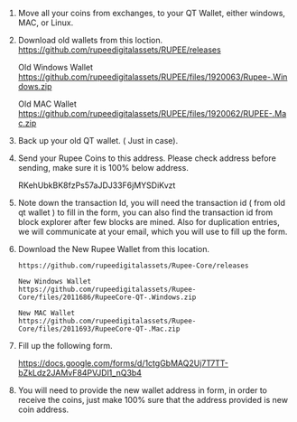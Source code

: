
1.	Move all your coins from exchanges, to your QT Wallet, either windows, MAC, or Linux.

2.	Download old wallets from this loction. 
      https://github.com/rupeedigitalassets/RUPEE/releases

      Old Windows Wallet
      https://github.com/rupeedigitalassets/RUPEE/files/1920063/Rupee-.Windows.zip

      Old MAC Wallet
      https://github.com/rupeedigitalassets/RUPEE/files/1920062/RUPEE-.Mac.zip

3.	Back up your old QT wallet. ( Just in case).

4.	Send your Rupee Coins to this address. Please check address before sending, make sure it is 100% below address.

      RKehUbkBK8fzPs57aJDJ33F6jMYSDiKvzt

5.	Note down the transaction Id, you will need the transaction id ( from old qt wallet ) to fill in the form, you can also find the transaction id from block explorer after few blocks are mined. Also for duplication entries, we will communicate at your email, which you will use to fill up the form.


6.	Download the New Rupee Wallet from this location. 

        https://github.com/rupeedigitalassets/Rupee-Core/releases

        New Windows Wallet
        https://github.com/rupeedigitalassets/Rupee-Core/files/2011686/RupeeCore-QT-.Windows.zip

        New MAC Wallet
        https://github.com/rupeedigitalassets/Rupee-Core/files/2011693/RupeeCore-QT-.Mac.zip

7.	 Fill up the following form.

        https://docs.google.com/forms/d/1ctgGbMAQ2Uj7T7TT-bZkLdz2JAMvF84PVJDl1_nQ3b4



8.	You will need to provide the new wallet address in form, in order to receive the coins, just make 100% sure that the address provided is new coin address. 

